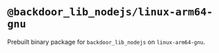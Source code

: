 # `@backdoor_lib_nodejs/linux-arm64-gnu`

Prebuilt binary package for `backdoor_lib_nodejs` on `linux-arm64-gnu`.
